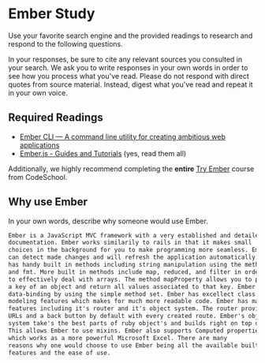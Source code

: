 # Ember Study

Use your favorite search engine and the provided readings to research and
respond to the following questions.

In your responses, be sure to cite any relevant sources you consulted in your
search. We ask you to write responses in your own words in order to see how you
process what you've read. Please do not respond with direct quotes from source
material. Instead, digest what you've read and repeat it in your own voice.

## Required Readings

-   [Ember CLI — A command line utility for creating ambitious web applications](http://ember-cli.com/user-guide/)
-   [Ember.js - Guides and Tutorials](https://guides.emberjs.com/v2.4.0/) (yes,
    read them all)

Additionally, we highly recommend completing the **entire** [Try
Ember](https://www.codeschool.com/courses/try-ember) course from CodeSchool.

## Why use Ember

In your own words, describe why someone would use Ember.

```md
Ember is a JavaScript MVC framework with a very established and detailed
documentation. Ember works similarily to rails in that it makes small
choices in the background for you to make programming more seamless. Ember
can detect made changes and will refresh the application automatically. Ember
has handy built in methods including string manipulation using the methods w
and fmt. More built in methods include map, reduced, and filter in order
to effectively deal with arrays. The method mapProperty allows you to pass in
a key of an object and return all values associated to that key. Ember allows
data-binding by using the simple method set. Ember has excellect class
modeling features which makes for much more readable code. Ember has many useful
features including it's router and it's object system. The router provides
URLs and a back button by default with every created route. Ember's object
system take's the best parts of ruby object's and builds right on top of them.
This allows Ember to use mixins. Ember also supports Computed properties
which works as a more powerful Microsoft Excel. There are many
reasons why one would choose to use Ember being all the available built-in
features and the ease of use.
```
